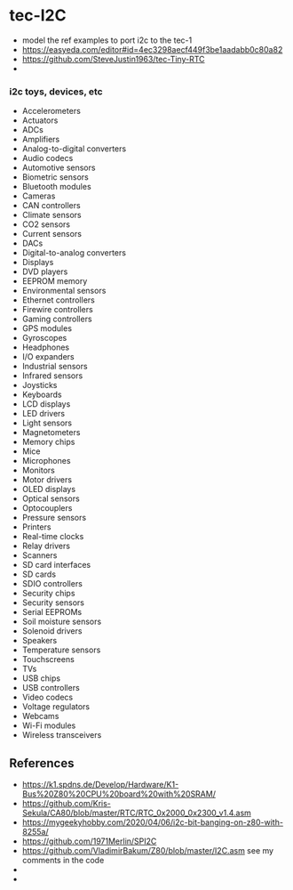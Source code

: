 # tec-I2C
 
- model the ref examples to port i2c to the tec-1
- https://easyeda.com/editor#id=4ec3298aecf449f3be1aadabb0c80a82
- https://github.com/SteveJustin1963/tec-Tiny-RTC
- 

### i2c toys, devices, etc
- Accelerometers
- Actuators
- ADCs
- Amplifiers
- Analog-to-digital converters
- Audio codecs
- Automotive sensors
- Biometric sensors
- Bluetooth modules
- Cameras
- CAN controllers
- Climate sensors
- CO2 sensors
- Current sensors
- DACs
- Digital-to-analog converters
- Displays
- DVD players
- EEPROM memory
- Environmental sensors
- Ethernet controllers
- Firewire controllers
- Gaming controllers
- GPS modules
- Gyroscopes
- Headphones
- I/O expanders
- Industrial sensors
- Infrared sensors
- Joysticks
- Keyboards
- LCD displays
- LED drivers
- Light sensors
- Magnetometers
- Memory chips
- Mice
- Microphones
- Monitors
- Motor drivers
- OLED displays
- Optical sensors
- Optocouplers
- Pressure sensors
- Printers
- Real-time clocks
- Relay drivers
- Scanners
- SD card interfaces
- SD cards
- SDIO controllers
- Security chips
- Security sensors
- Serial EEPROMs
- Soil moisture sensors
- Solenoid drivers
- Speakers
- Temperature sensors
- Touchscreens
- TVs
- USB chips
- USB controllers
- Video codecs
- Voltage regulators
- Webcams
- Wi-Fi modules
- Wireless transceivers

## References
 
- https://k1.spdns.de/Develop/Hardware/K1-Bus%20Z80%20CPU%20board%20with%20SRAM/
- https://github.com/Kris-Sekula/CA80/blob/master/RTC/RTC_0x2000_0x2300_v1.4.asm
- https://mygeekyhobby.com/2020/04/06/i2c-bit-banging-on-z80-with-8255a/
- https://github.com/1971Merlin/SPI2C
- https://github.com/VladimirBakum/Z80/blob/master/I2C.asm  see my comments in the code
- 
- 


